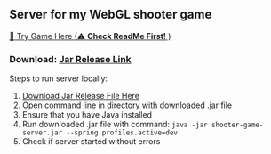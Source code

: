 ## Server for my WebGL shooter game

[🚀 Try Game Here (⚠ **Check ReadMe First!** )](https://github.com/denisrebrof/shooter-game-webgl-client-pages-build)

### Download: [Jar Release Link](https://github.com/denisrebrof/shooter-game-server/releases/latest/shooter-game-server.jar)

Steps to run server locally:

1. [Download Jar Release File Here](https://github.com/denisrebrof/shooter-game-server/releases/latest/shooter-game-server.jar)
2. Open command line in directory with downloaded .jar file
3. Ensure that you have Java installed
4. Run downloaded .jar file with command: `java -jar shooter-game-server.jar --spring.profiles.active=dev`
5. Check if server started without errors
